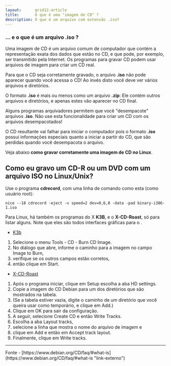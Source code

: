```yaml
---
layout:      grid12-article
title:       O que é uma "imagem de CD" ?
description: O que é um arquivo com extensão .iso?
---
```


### ... e o que é um arquivo .iso ?

Uma imagem de CD é um arquivo comum de computador que contém a representação exata dos dados que estão no CD, e que pode,
por exemplo, ser transmitido pela Internet. Os programas para gravar CD podem usar arquivos de imagem para criar um CD real.

Para que o CD seja corretamente gravado, o arquivo __.iso__ não pode aparecer quando você acessa o CD! Ao invés disto
você deve ver vários arquivos e diretórios.

O formato __.iso__ é mais ou menos como um arquivo __.zip__: Ele contém outros arquivos e diretórios, e apenas estes vão
aparecer no CD final. 

Alguns programas arquivadores permitem que você "desempacote" arquivos __.iso__. Não use esta
funcionalidade para criar um CD com os arquivos desempacotados! 

O CD resultante vai falhar para iniciar o computador pois o formato __.iso__ possui informações especiais quanto a iniciar
 a partir do CD, que são perdidas quando você desempacota o arquivo.

Veja abaixo __como gravar corretamente uma imagem de CD no Linux__.





Como eu gravo um CD-R ou um DVD com um arquivo ISO no Linux/Unix?
---

Use o programa __cdrecord__, com uma linha de comando como esta (como usuário root):

    nice --18 cdrecord -eject -v speed=2 dev=0,6,0 -data -pad binary-i386-1.iso


Para Linux, há também os programas do X __K3B__, e o __X-CD-Roast__, só para listar alguns. Note que eles são todos interfaces
gráficas para o .

* [K3b](http://k3b.plainblack.com/ "link-externo")
1. Selecione o menu Tools - CD - Burn CD Image. 
2. No diálogo que abre, informe o caminho para a imagem no campo Image to Burn,
3. verifique se os outros campos estão corretos,
4. então clique em Start.

* [X-CD-Roast](http://www.xcdroast.org/ "link-externo")
1. Após o programa iniciar, clique em Setup escolha a aba HD settings.
2. Copie a imagem do CD Debian para um dos diretórios que são mostrados na tabela.
3. (Se a tabela estiver vazia, digite o caminho de um diretório que você queira usar como temporário, e clique em Add.)
4. Clique em OK para sair da configuração.
5. A seguir, selecione Create CD e então Write Tracks.
6. Escolha a aba Layout tracks,
7. selecione a linha que mostra o nome do arquivo de imagem e
8. clique em Add e então em Accept track layout.
9. Finalmente, clique em Write tracks. 


<hr>
Fonte
- [https://www.debian.org/CD/faq/#what-is](https://www.debian.org/CD/faq/#what-is "link-externo")